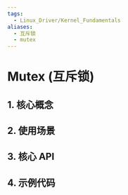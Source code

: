 ```yaml
---
tags:
  - Linux_Driver/Kernel_Fundamentals
aliases:
  - 互斥锁
  - mutex
---
```

# Mutex (互斥锁)

## 1. 核心概念

## 2. 使用场景

## 3. 核心 API

## 4. 示例代码 